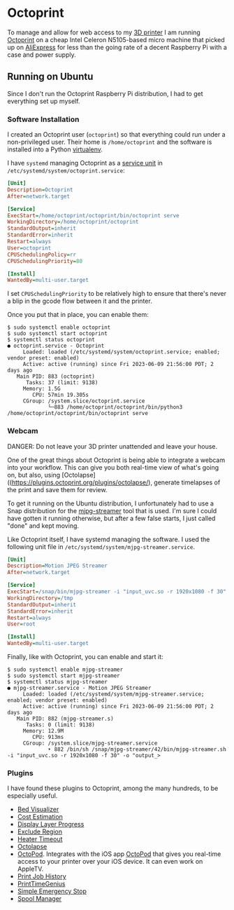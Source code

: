 # Octoprint

To manage and allow for web access to my [3D printer](prusa.md) I am
running [Octoprint](https://octoprint.org/) on a cheap Intel Celeron N5105-based
micro machine that picked up on
[AliExpress](https://www.aliexpress.us/item/3256802565230576.html) for less than
the going rate of a decent Raspberry Pi with a case and power supply.

## Running on Ubuntu

Since I don't run the Octoprint Raspberry Pi distribution, I had to get
everything set up myself. 

### Software Installation

I created an Octoprint user (`octoprint`) so that everything could run under a
non-privileged user. Their home is `/home/octoprint` and the software is
installed into a Python
[virtualenv](https://docs.python.org/3/library/venv.html). 

I have `systemd` managing Octoprint as a [service
unit](https://www.digitalocean.com/community/tutorials/understanding-systemd-units-and-unit-files)
in `/etc/systemd/system/octoprint.service`:

```ini
[Unit]
Description=Octoprint
After=network.target

[Service]
ExecStart=/home/octoprint/octoprint/bin/octoprint serve
WorkingDirectory=/home/octoprint/octoprint
StandardOutput=inherit
StandardError=inherit
Restart=always
User=octoprint
CPUSchedulingPolicy=rr
CPUSchedulingPriority=80

[Install]
WantedBy=multi-user.target
```

I set `CPUSchedulingPriority` to be relatively high to ensure that there's never
a blip in the gcode flow between it and the printer.

Once you put that in place, you can enable them:

```console
$ sudo systemctl enable octoprint
$ sudo systemctl start octoprint
$ systemctl status octoprint
● octoprint.service - Octoprint
     Loaded: loaded (/etc/systemd/system/octoprint.service; enabled; vendor preset: enabled)
     Active: active (running) since Fri 2023-06-09 21:56:00 PDT; 2 days ago
   Main PID: 883 (octoprint)
      Tasks: 37 (limit: 9138)
     Memory: 1.5G
        CPU: 57min 19.305s
     CGroup: /system.slice/octoprint.service
             └─883 /home/octoprint/octoprint/bin/python3 /home/octoprint/octoprint/bin/octoprint serve
```

### Webcam

DANGER: Do not leave your 3D printer unattended and leave your house. 

One of the great things about Octoprint is being able to integrate a webcam into
your workflow. This can give you both real-time view of what's going on, but
also, using [Octolapse]((https://plugins.octoprint.org/plugins/octolapse/),
generate timelapses of the print and save them for review. 

To get it running on the Ubuntu distribution, I unfortunately had to use a Snap
distribution for the [mjpg-streamer](https://snapcraft.io/mjpg-streamer) tool
that is used. I'm sure I could have gotten it running otherwise, but after a few
false starts, I just called "done" and kept moving.

Like Octoprint itself, I have systemd managing the software. I used the
following unit file in `/etc/systemd/system/mjpg-streamer.service`.

```ini
[Unit]
Description=Motion JPEG Streamer
After=network.target

[Service]
ExecStart=/snap/bin/mjpg-streamer -i "input_uvc.so -r 1920x1080 -f 30" -o "output_http.so -w /var/snap/mjpg-streamer/current/www/"
WorkingDirectory=/tmp
StandardOutput=inherit
StandardError=inherit
Restart=always
User=root

[Install]
WantedBy=multi-user.target
```

Finally, like with Octoprint, you can enable and start it:

```console
$ sudo systemctl enable mjpg-streamer
$ sudo systemctl start mjpg-streamer
$ systemctl status mjpg-streamer
● mjpg-streamer.service - Motion JPEG Streamer
     Loaded: loaded (/etc/systemd/system/mjpg-streamer.service; enabled; vendor preset: enabled)
     Active: active (running) since Fri 2023-06-09 21:56:00 PDT; 2 days ago
   Main PID: 882 (mjpg-streamer.s)
      Tasks: 0 (limit: 9138)
     Memory: 12.9M
        CPU: 913ms
     CGroup: /system.slice/mjpg-streamer.service
             ‣ 882 /bin/sh /snap/mjpg-streamer/42/bin/mjpg-streamer.sh -i "input_uvc.so -r 1920x1080 -f 30" -o "output_>
```

### Plugins

I have found these plugins to Octoprint, among the many hundreds, to be
especially useful.

* [Bed Visualizer](https://plugins.octoprint.org/plugins/bedlevelvisualizer/)
* [Cost Estimation](https://plugins.octoprint.org/plugins/costestimation/)
* [Display Layer Progress](https://plugins.octoprint.org/plugins/DisplayLayerProgress/)
* [Exclude Region](https://plugins.octoprint.org/plugins/excluderegion/)
* [Heater Timeout](https://plugins.octoprint.org/plugins/HeaterTimeout/)
* [Octolapse](https://plugins.octoprint.org/plugins/octolapse/)
* [OctoPod](https://plugins.octoprint.org/plugins/octopod/). Integrates with the
  iOS app
  [OctoPod](https://apps.apple.com/us/app/octopod-for-octoprint/id1412557625)
  that gives you real-time access to your printer over your iOS device. It can
  even work on AppleTV.
* [Print Job History](https://plugins.octoprint.org/plugins/PrintJobHistory/)
* [PrintTimeGenius](https://plugins.octoprint.org/plugins/PrintTimeGenius/)
* [Simple Emergency Stop](https://plugins.octoprint.org/plugins/simpleemergencystop/)
* [Spool Manager](https://plugins.octoprint.org/plugins/SpoolManager/)